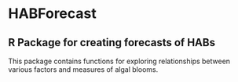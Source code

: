 # HABForecast
R Package for creating forecasts of HABs
---
This package contains functions for exploring relationships between various factors and measures of algal blooms.
